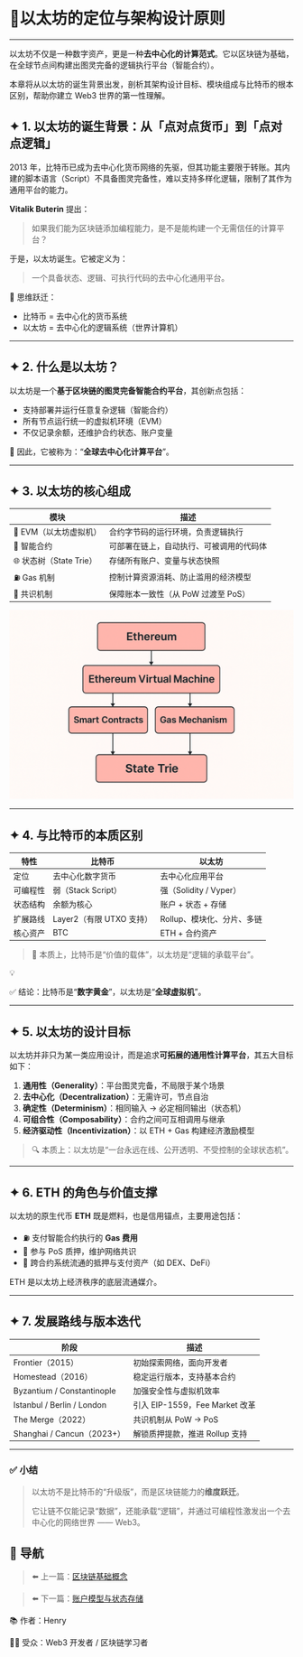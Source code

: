 # 📘以太坊的定位与架构设计原则

---

以太坊不仅是一种数字资产，更是一种**去中心化的计算范式**。它以区块链为基础，在全球节点间构建出图灵完备的逻辑执行平台（智能合约）。

本章将从以太坊的诞生背景出发，剖析其架构设计目标、模块组成与比特币的根本区别，帮助你建立 Web3 世界的第一性理解。

## ✦ 1. 以太坊的诞生背景：从「点对点货币」到「点对点逻辑」

2013 年，比特币已成为去中心化货币网络的先驱，但其功能主要限于转账。其内建的脚本语言（Script）不具备图灵完备性，难以支持多样化逻辑，限制了其作为通用平台的能力。

**Vitalik Buterin** 提出：

> 如果我们能为区块链添加编程能力，是不是能构建一个无需信任的计算平台？
> 

于是，以太坊诞生。它被定义为：

> 一个具备状态、逻辑、可执行代码的去中心化通用平台。
> 

📌 思维跃迁：

- 比特币 = 去中心化的货币系统
- 以太坊 = 去中心化的逻辑系统（世界计算机）

---

## ✦ 2. 什么是以太坊？

以太坊是一个**基于区块链的图灵完备智能合约平台**，其创新点包括：

- 支持部署并运行任意复杂逻辑（智能合约）
- 所有节点运行统一的虚拟机环境（EVM）
- 不仅记录余额，还维护合约状态、账户变量

📌 因此，它被称为：“**全球去中心化计算平台**”。

---

## ✦ 3. 以太坊的核心组成

| 模块 | 描述 |
| --- | --- |
| 🧠 EVM（以太坊虚拟机） | 合约字节码的运行环境，负责逻辑执行 |
| 📜 智能合约 | 可部署在链上，自动执行、可被调用的代码体 |
| 🌐 状态树（State Trie） | 存储所有账户、变量与状态快照 |
| ⛽ Gas 机制 | 控制计算资源消耗、防止滥用的经济模型 |
| 🔐 共识机制 | 保障账本一致性（从 PoW 过渡至 PoS） |

![ChatGPT Image 2025年6月1日 21_22_32.png](%F0%9F%93%98%E4%BB%A5%E5%A4%AA%E5%9D%8A%E7%9A%84%E5%AE%9A%E4%BD%8D%E4%B8%8E%E6%9E%B6%E6%9E%84%E8%AE%BE%E8%AE%A1%E5%8E%9F%E5%88%99%20200aee4329e38081be6ccb0d63965549/ChatGPT_Image_2025%E5%B9%B46%E6%9C%881%E6%97%A5_21_22_32.png)

---

## ✦ 4. 与比特币的本质区别

| 特性 | 比特币 | 以太坊 |
| --- | --- | --- |
| 定位 | 去中心化数字货币 | 去中心化应用平台 |
| 可编程性 | 弱（Stack Script） | 强（Solidity / Vyper） |
| 状态结构 | 余额为核心 | 账户 + 状态 + 存储 |
| 扩展路线 | Layer2（有限 UTXO 支持） | Rollup、模块化、分片、多链 |
| 核心资产 | BTC | ETH + 合约资产 |

> 📌 本质上，比特币是“价值的载体”，以太坊是“逻辑的承载平台”。
> 

<aside>
💡

✅ 结论：比特币是“**数字黄金**”，以太坊是“**全球虚拟机**”。

</aside>

---

## ✦ 5. 以太坊的设计目标

以太坊并非只为某一类应用设计，而是追求**可拓展的通用性计算平台**，其五大目标如下：

1. **通用性（Generality）**：平台图灵完备，不局限于某个场景
2. **去中心化（Decentralization）**：无需许可，节点自治
3. **确定性（Determinism）**：相同输入 → 必定相同输出（状态机）
4. **可组合性（Composability）**：合约之间可互相调用与继承
5. **经济驱动性（Incentivization）**：以 ETH + Gas 构建经济激励模型

> 🔍 本质上：以太坊是“一台永远在线、公开透明、不受控制的全球状态机”。
> 

---

## ✦ 6. ETH 的角色与价值支撑

以太坊的原生代币 **ETH** 既是燃料，也是信用锚点，主要用途包括：

- ⛽ 支付智能合约执行的 **Gas 费用**
- 🔐 参与 PoS 质押，维护网络共识
- 🔄 跨合约系统流通的抵押与支付资产（如 DEX、DeFi）

ETH 是以太坊上经济秩序的底层流通媒介。

---

## ✦ 7. 发展路线与版本迭代

| 阶段 | 描述 |
| --- | --- |
| Frontier（2015） | 初始探索网络，面向开发者 |
| Homestead（2016） | 稳定运行版本，支持基本合约 |
| Byzantium / Constantinople | 加强安全性与虚拟机效率 |
| Istanbul / Berlin / London | 引入 EIP-1559，Fee Market 改革 |
| The Merge（2022） | 共识机制从 PoW → PoS |
| Shanghai / Cancun（2023+） | 解锁质押提款，推进 Rollup 支持 |

---

### ✅ 小结

> 以太坊不是比特币的“升级版”，而是区块链能力的**维度跃迁**。
> 
> 
> 它让链不仅能记录“数据”，还能承载“逻辑”，并通过可编程性激发出一个去中心化的网络世界 —— Web3。
> 

## 🔄 导航

> ⬅️ 上一篇：[区块链基础概念](%F0%9F%93%98%E5%8C%BA%E5%9D%97%E9%93%BE%E5%9F%BA%E7%A1%80%E6%A6%82%E5%BF%B5%20200aee4329e38036abdfc105bc7d60c8.md)
> 

> ⬅️ 下一篇：[账户模型与状态存储](%F0%9F%93%98%E8%B4%A6%E6%88%B7%E6%A8%A1%E5%9E%8B%E4%B8%8E%E7%8A%B6%E6%80%81%E5%AD%98%E5%82%A8%20200aee4329e380a5ae87eedf9260f0ca.md)
> 

📚 作者：Henry

👨‍💻 受众：Web3 开发者 / 区块链学习者